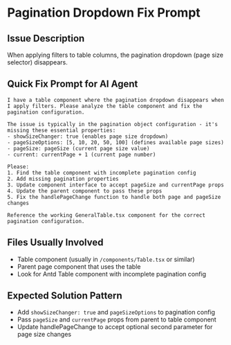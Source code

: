 # Pagination Dropdown Fix Prompt

## Issue Description
When applying filters to table columns, the pagination dropdown (page size selector) disappears.

## Quick Fix Prompt for AI Agent

```
I have a table component where the pagination dropdown disappears when I apply filters. Please analyze the table component and fix the pagination configuration.

The issue is typically in the pagination object configuration - it's missing these essential properties:
- showSizeChanger: true (enables page size dropdown)
- pageSizeOptions: [5, 10, 20, 50, 100] (defines available page sizes)
- pageSize: pageSize (current page size value)
- current: currentPage + 1 (current page number)

Please:
1. Find the table component with incomplete pagination config
2. Add missing pagination properties
3. Update component interface to accept pageSize and currentPage props
4. Update the parent component to pass these props
5. Fix the handlePageChange function to handle both page and pageSize changes

Reference the working GeneralTable.tsx component for the correct pagination configuration.
```

## Files Usually Involved
- Table component (usually in `/components/Table.tsx` or similar)
- Parent page component that uses the table
- Look for Antd Table component with incomplete pagination config

## Expected Solution Pattern
- Add `showSizeChanger: true` and `pageSizeOptions` to pagination config
- Pass `pageSize` and `currentPage` props from parent to table component
- Update handlePageChange to accept optional second parameter for page size changes